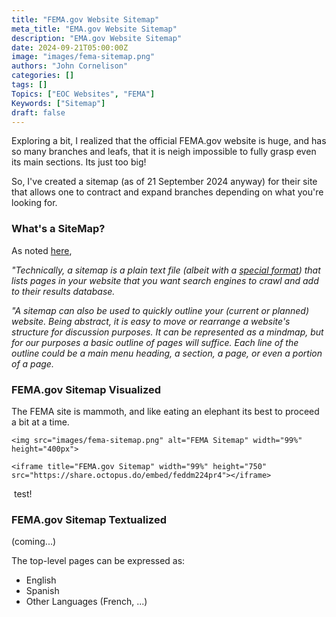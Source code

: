 ```yaml
---
title: "FEMA.gov Website Sitemap"
meta_title: "EMA.gov Website Sitemap"
description: "EMA.gov Website Sitemap"
date: 2024-09-21T05:00:00Z
image: "images/fema-sitemap.png"
authors: "John Cornelison"
categories: []
tags: []
Topics: ["EOC Websites", "FEMA"]
Keywords: ["Sitemap"]
draft: false
---
```


Exploring a bit, I realized that the official FEMA.gov website is huge, and has so many branches and leafs, that it is neigh impossible to fully grasp even its main sections. Its just too big!

So, I've created a sitemap (as of 21 September 2024 anyway) for their site that allows one to contract and expand branches depending on what you're looking for.

### What's a SiteMap?

As noted [here](./eoc-sitemap.md),

_"Technically, a sitemap is a plain text file (albeit with a [special format](https://developers.google.com/search/docs/crawling-indexing/sitemaps/overview)) that lists pages in your website that you want search engines to crawl and add to their results database._

_"A sitemap can also be used to quickly outline your (current or planned) website. Being abstract, it is easy to move or rearrange a website's structure for discussion purposes. It can be represented as a mindmap, but for our purposes a basic outline of pages will suffice. Each line of the outline could be a main menu heading, a section, a page, or even a portion of a page._

### FEMA.gov Sitemap Visualized

The FEMA site is mammoth, and like eating an elephant its best to proceed a bit at a time.

    <img src="images/fema-sitemap.png" alt="FEMA Sitemap" width="99%" height="400px">

    <iframe title="FEMA.gov Sitemap" width="99%" height="750" src="https://share.octopus.do/embed/feddm224pr4"></iframe>

<div class="w-full w-auto bk-zinc-400">
&nbsp;test!
</div>

### FEMA.gov Sitemap Textualized

(coming...)

The top-level pages can be expressed as:

- English
- Spanish
- Other Languages (French, ...)
